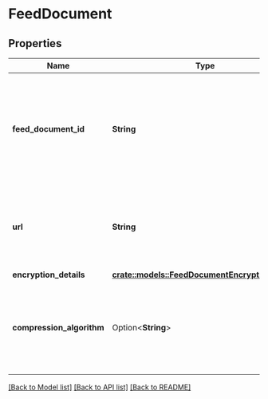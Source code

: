 # FeedDocument

## Properties

Name | Type | Description | Notes
------------ | ------------- | ------------- | -------------
**feed_document_id** | **String** | The identifier for the feed document. This identifier is unique only in combination with a seller ID. | 
**url** | **String** | A presigned URL for the feed document. This URL expires after 5 minutes. | 
**encryption_details** | [**crate::models::FeedDocumentEncryptionDetails**](FeedDocumentEncryptionDetails.md) |  | 
**compression_algorithm** | Option<**String**> | If present, the feed document contents are compressed using the indicated algorithm. | [optional]

[[Back to Model list]](../README.md#documentation-for-models) [[Back to API list]](../README.md#documentation-for-api-endpoints) [[Back to README]](../README.md)


